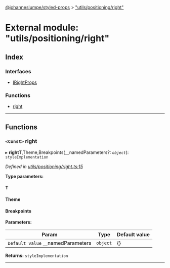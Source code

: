 [@johanneslumpe/styled-props](../README.md) > ["utils/positioning/right"](../modules/_utils_positioning_right_.md)

# External module: "utils/positioning/right"

## Index

### Interfaces

* [IRightProps](../interfaces/_utils_positioning_right_.irightprops.md)

### Functions

* [right](_utils_positioning_right_.md#right)

---

## Functions

<a id="right"></a>

### `<Const>` right

▸ **right**T,Theme,Breakpoints(__namedParameters?: *`object`*): `styleImplementation`

*Defined in [utils/positioning/right.ts:15](https://github.com/johanneslumpe/styled-props/blob/3abf398/src/utils/positioning/right.ts#L15)*

**Type parameters:**

#### T 
#### Theme 
#### Breakpoints 
**Parameters:**

| Param | Type | Default value |
| ------ | ------ | ------ |
| `Default value` __namedParameters | `object` |  {} |

**Returns:** `styleImplementation`

___

